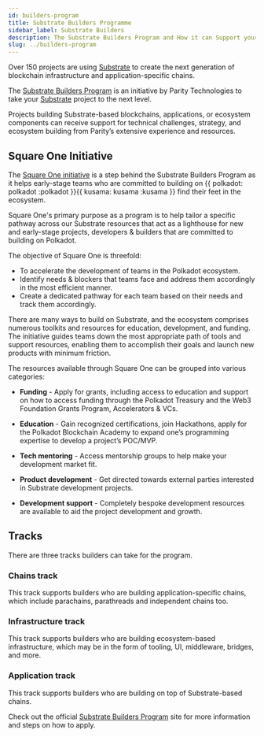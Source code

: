 ```yaml
---
id: builders-program
title: Substrate Builders Programme
sidebar_label: Substrate Builders
description: The Substrate Builders Program and How it can Support your Substrate Development.
slug: ../builders-program
---
```


Over 150 projects are using [Substrate](https://substrate.io) to create the next generation of
blockchain infrastructure and application-specific chains.

The [Substrate Builders Program](https://substrate.io/ecosystem/substrate-builders-program/) is an
initiative by Parity Technologies to take your [Substrate](https://substrate.io) project to the next
level.

Projects building Substrate-based blockchains, applications, or ecosystem components can receive
support for technical challenges, strategy, and ecosystem building from Parity’s extensive
experience and resources.

## Square One Initiative

The [Square One initiative](https://substrate.io/ecosystem/square-one/) is a step behind the
Substrate Builders Program as it helps early-stage teams who are committed to building on \{\{
polkadot: polkadot :polkadot }}\{\{ kusama: kusama :kusama }} find their feet in the ecosystem.

Square One's primary purpose as a program is to help tailor a specific pathway across our Substrate
resources that act as a lighthouse for new and early-stage projects, developers & builders that are
committed to building on Polkadot.

The objective of Square One is threefold:

- To accelerate the development of teams in the Polkadot ecosystem.
- Identify needs & blockers that teams face and address them accordingly in the most efficient
  manner.
- Create a dedicated pathway for each team based on their needs and track them accordingly.

There are many ways to build on Substrate, and the ecosystem comprises numerous toolkits and
resources for education, development, and funding. The initiative guides teams down the most
appropriate path of tools and support resources, enabling them to accomplish their goals and launch
new products with minimum friction.

The resources available through Square One can be grouped into various categories:

- **Funding** - Apply for grants, including access to education and support on how to access funding
  through the Polkadot Treasury and the Web3 Foundation Grants Program, Accelerators & VCs.

- **Education** - Gain recognized certifications, join Hackathons, apply for the Polkadot Blockchain
  Academy to expand one’s programming expertise to develop a project’s POC/MVP.

- **Tech mentoring** - Access mentorship groups to help make your development market fit.

- **Product development** - Get directed towards external parties interested in Substrate
  development projects.

- **Development support** - Completely bespoke development resources are available to aid the
  project development and growth.

## Tracks

There are three tracks builders can take for the program.

### Chains track

This track supports builders who are building application-specific chains, which include parachains,
parathreads and independent chains too.

### Infrastructure track

This track supports builders who are building ecosystem-based infrastructure, which may be in the
form of tooling, UI, middleware, bridges, and more.

### Application track

This track supports builders who are building on top of Substrate-based chains.

Check out the official
[Substrate Builders Program](https://substrate.io/ecosystem/substrate-builders-program/) site for
more information and steps on how to apply.
